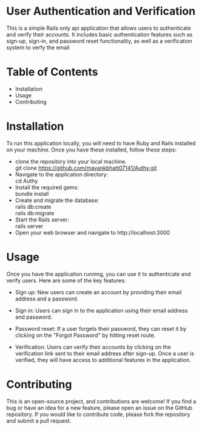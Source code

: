 # User Authentication and Verification
This is a simple Rails only api application that allows users to authenticate and verify their accounts. It includes basic authentication features such as sign-up, sign-in, and password reset functionality, as well as a verification system to verfy the email

# Table of Contents
* Installation
* Usage
* Contributing

# Installation
To run this application locally, you will need to have Ruby and Rails installed on your machine. Once you have these installed, follow these steps:
* clone the repository into your local machine.    
git clone https://github.com/mayankbhatt07141/Authy.git
* Navigate to the application directory:   
cd Authy
* Install the required gems:  
bundle install
* Create and migrate the database:   
rails db:create  
rails db:migrate
* Start the Rails server:   
rails server
* Open your web browser and navigate to http://localhost:3000

# Usage
Once you have the application running, you can use it to authenticate and verify users. Here are some of the key features:

* Sign up: New users can create an account by providing their email address and a password.

* Sign in: Users can sign in to the application using their email address and password.

* Password reset: If a user forgets their password, they can reset it by clicking on the "Forgot Password" by hitting reset route.

* Verification: Users can verify their accounts by clicking on the verification link sent to their email address after sign-up. Once a user is verified, they will have access to additional features in the application.  
# Contributing
This is an open-source project, and contributions are welcome! If you find a bug or have an idea for a new feature, please open an issue on the GitHub repository. If you would like to contribute code, please fork the repository and submit a pull request.
